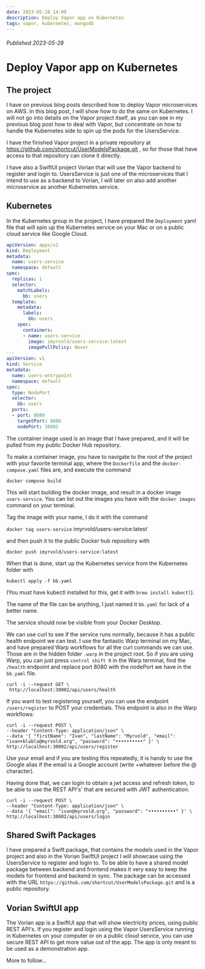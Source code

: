 ```yaml
---
date: 2023-05-28 14:09
description: Deploy Vapor app on Kubernetes
tags: vapor, kubernetes, mongodb
---
```

###### Published 2023-05-28
# Deploy Vapor app on Kubernetes

## The project

I have on previous blog posts described how to deploy Vapor microservices on AWS. In this blog post, I will show how to do the same on Kubernetes. I will not go into details on the Vapor project itself, as you can see in my previous blog post how to deal with Vapor, but concentrate on how to handle the Kubernetes side to spin up the pods for the UsersService.

I have the finished Vapor project in a private repository at https://github.com/shortcut/UserModelsPackage.git , so for those that have access to that repository can clone it directly.

I have also a SwiftUI project Vorian that will use the Vapor backend to register and login to. UsersService is just one of the microservices that I intend to use as a backend to Vorian, I will later on also add another microservice as another Kubernetes service.

## Kubernetes

In the Kubernetes group in the project, I have prepared the `Deployment` yaml file that will spin up the Kubernetes service on your Mac or on a public cloud service like Google Cloud.

```yaml
apiVersion: apps/v1
kind: Deployment
metadata:
  name: users-service
  namespace: default
spec:
  replicas: 1
  selector:
    matchLabels:
      bb: users
  template:
    metadata:
      labels:
        bb: users
    spec:
      containers:
      - name: users-service
        image: imyrvold/users-service:latest
        imagePullPolicy: Never
---
apiVersion: v1
kind: Service
metadata:
  name: users-entrypoint
  namespace: default
spec:
  type: NodePort
  selector:
    bb: users
  ports:
  - port: 8080
    targetPort: 8080
    nodePort: 30002
```

The container image used is an image that I have prepared, and it will be pulled from my public Docker Hub repository.

To make a container image, you have to navigate to the root of the project with your favorite terminal app, where the `Dockerfile` and the `docker-compose.yaml` files are, and execute the command

`docker compose build`

This will start building the docker image, and result in a docker image `users-service`. You can list out the images you have with the `docker images` command on your terminal.

Tag the image with your name, I do it with the command

`docker tag users-service` imyrvold/users-service:latest`

and then push it to the public Docker hub repository with 

`docker push imyrvold/users-service:latest`

When that is done, start up the Kubernetes service from the Kubernetes folder with

`kubectl apply -f bb.yaml`

(You must have kubectl installed for this, get it with `brew install kubectl`).

The name of the file can be anything, I just named it `bb.yaml` for lack of a better name.

The service should now be visible from your Docker Desktop.

We can use curl to see if the service runs normally, because it has a public health endpoint we can test. I use the fantastic Warp terminal on my Mac, and have prepared Warp workflows for all the curl commands we can use. Those are in the hidden folder `.warp` in the project root. So if you are using Warp, you can just press `control shift R` in the Warp terminal, find the `/health` endpoint and replace port 8080 with the nodePort we have in the `bb.yaml` file. 

```
curl -i --request GET \
 http://localhost:30002/api/users/health
```

If you want to test registering yourself, you can use the endpoint `/users/register` to POST your credentials. This endpoint is also in the Warp workflows:

```
curl -i --request POST \
--header "Content-Type: application/json" \
--data '{ "firstName": "Ivan", "lastName": "Myrvold", "email": "ivan+blabla@myrvold.org", "password": "••••••••••" }' \
http://localhost:30002/api/users/register
```

Use your email and if you are testing this repeatedly, it is handy to use the Google alias if the email is a Google account (write +whatever before the @ character).

Having done that, we can login to obtain a jwt access and refresh token, to be able to use the REST API's' that are secured with JWT authentication. 

```
curl -i --request POST \
--header "Content-Type: application/json" \
--data '{ "email": "ivan@myrvold.org", "password": "••••••••••" }' \
http://localhost:30002/api/users/login
```

## Shared Swift Packages

I have prepared a Swift package, that contains the models used in the Vapor project and also in the Vorian SwiftUI project I will showcase using the UsersService to register and login to. To be able to have a shared model package between backend and frontend makes it very easy to keep the models for frontend and backend in sync. The package can be accessed with the URL `https://github.com/shortcut/UserModelsPackage.git` and is a public repository.


## Vorian SwiftUI app

The Vorian app is a SwiftUI app that will show electricity prices, using public REST API's. If you register and login using the Vapor UsersService running in Kubernetes on your computer or on a public cloud service, you can use secure REST API to get more value out of the app. The app is only meant to be used as a demonstration app.

More to follow...
